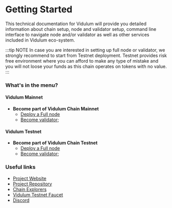 # Getting Started

This technical documentation for Vidulum will provide you detailed information about chain setup, node and validator setup, command line interface to navigate node and/or validator as well as other services included in Vidulum eco-system.

:::tip NOTE
In case you are interested in setting up full node or validator, we strongly recommend to start from Testnet deployment.
Testnet provides risk free environment where you can afford to make any type of mistake and you will not loose your funds as this chain operates on tokens with no value.
:::

### What's in the menu?

#### Vidulum Mainnet

- **Become part of Vidulum Chain Mainnet**
  - [Deploy a Full node](./mainnet.md)
  - [Become validator](./mainnet.md#section-3-promote-full-node-to-validator-role);


#### Vidulum Testnet

- **Become part of Vidulum Chain Testnet**
  - [Deploy a Full node](./testnet.md)
  - [Become validator](./testnet.md#section-3-promote-full-node-to-validator-role);


### Useful links

- [Project Website](http://vidulum.app/)
- [Project Repository](https://github.com/vidulum)
- [Chain Explorers](https://explorers.vidulum.app/)
- [Vidulum Testnet Faucet](https://vidulum.app/testnet-faucet) 
- [Discord](https://discord.gg/hne7Ccq)
